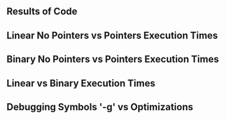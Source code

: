 ## Results of Code

 

## Linear No Pointers vs Pointers Execution Times



## Binary No Pointers vs Pointers Execution Times



## Linear vs Binary Execution Times



## Debugging Symbols '-g' vs Optimizations


